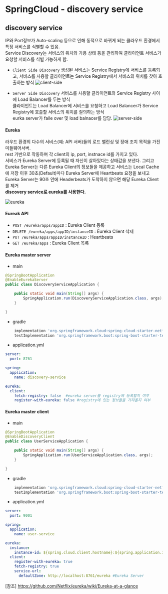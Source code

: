 # SpringCloud - discovery service

## discovery service
IP와 Port정보가 Auto-scaling 등으로 인해 동적으로 바뀌게 되는 클라우드 환경에서 특정 서비스를 식별할 수 있음.<br/>
Service Discovery는 서비스의 위치와 가용 상태 등을 관리하여 클라이언트 서비스가 요청할 서비스를 식별 가능하게 함.<br/>

- `Client Side Discovery`
생성된 서비스는 Service Registry에 서비스를 등록되고, 서비스를 사용할 클라이언트는 Service Registry에서 서비스의 위치를 찾아 호출하는 방식
![client-side](https://github.com/ydj515/record-study/assets/32935365/82649696-b4ed-44ee-b73e-65284165efce)


- `Server Side Discovery`
서비스를 사용할 클라이언트와 Service Registry 사이에 Load Balancer를 두는 방식<br/>
클라이언트는 Load Balancer에 서비스를 요청하고 Load Balancer가 Service Registry에 호출할 서비스의 위치를 질의하는 방식<br/>
eurka server가 faile over 및 load balnacer를 담당.
![server-side](https://github.com/ydj515/record-study/assets/32935365/b1b791e4-ad83-4da9-b534-4cc46adefac1)


#### Eureka
라우드 환경의 다수의 서비스(예: API 서버)들의 로드 밸런싱 및 장애 조치 목적을 가진 미들웨어서버.<br/>
rest 기반으로 작동하며 각 client의 ip, port, instnace id를 가지고 있다.<br/>
서비스가 Eureka Server에 등록될 때 자신이 살아있다는 상태값을 보낸다.
그리고 Eureka Server는 다른 Eureka Client의 정보들을 제공하고 서비스는 Local Cache에 저장
이후 30초(Default)마다 Eureka Server에 Heartbeats 요청을 보내고 Eureka Server는 90초 안에 Headerbeats가 도착하지 않으면 해당 Eureka Client를 제거<br/>
<strong>discovery service로 eureka를 사용한다.</strong>

![eureka](https://github.com/ydj515/record-study/assets/32935365/5f5ad08c-1055-4ff9-9160-1349631cbbf6)


#### Eureak API
- `POST /eureka/apps/appID` : Eureka Client 등록
- `DELETE /eureka/apps/appID/instanceID` : Eureka Client 삭제
- `PUT /eureka/apps/appID/instanceID` : Heartbeats
- `GET /eureka/apps` : Eureka Client 목록


#### Eureka master server
- main
```java
@SpringBootApplication
@EnableEurekaServer
public class DiscoveryServiceApplication {

    public static void main(String[] args) {
        SpringApplication.run(DiscoveryServiceApplication.class, args);
    }

}
```

- gradle
```gradle
	implementation 'org.springframework.cloud:spring-cloud-starter-netflix-eureka-server'
	testImplementation 'org.springframework.boot:spring-boot-starter-test'
```

- application.yml
```yml
server:
  port: 8761

spring:
  application:
    name: discovery-service

eureka:
  client:
    fetch-registry: false  #eureka server를 registry에 등록할지 여부
    register-with-eureka: false #registry에 있는 정보들을 가져올지 여부
```

#### Eureka master client
- main
```java
@SpringBootApplication
@EnableDiscoveryClient
public class UserServiceApplication {

    public static void main(String[] args) {
        SpringApplication.run(UserServiceApplication.class, args);
    }

}
```

- gradle
```gradle
	implementation 'org.springframework.cloud:spring-cloud-starter-netflix-eureka-client'
	testImplementation 'org.springframework.boot:spring-boot-starter-test'
```

- application.yml
```yml
server:
  port: 9001

spring:
  application:
    name: user-service

eureka:
  instance:
    instance-id: ${spring.cloud.client.hostname}:${spring.application.instance_id:${random.value}}
  client:
    register-with-eureka: true
    fetch-registry: true
    service-url:
      defaultZone: http://localhost:8761/eureka #Eureka Server
```
[참조]
https://github.com/Netflix/eureka/wiki/Eureka-at-a-glance